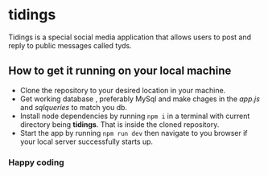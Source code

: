# tidings
Tidings is a special social media application that allows users to post and reply to public messages called tyds.

## How to get it running on your local machine
- Clone the repository to your desired location in your machine.
- Get working database , preferably MySql and make chages in the *app.js* and *sqlqueries* to match you db.
- Install node dependencies by running `npm i` in a terminal with current directory being **tidings**. That is inside the cloned repository.
- Start the app by running `npm run dev` then navigate to you browser if your local server successfully starts up.
### Happy coding
